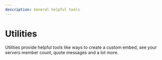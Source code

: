 ```yaml
---
description: General helpful tools
---
```


# Utilities

Utilities provide helpful tools like ways to create a custom embed, see your servers member count, quote messages and a lot more.

